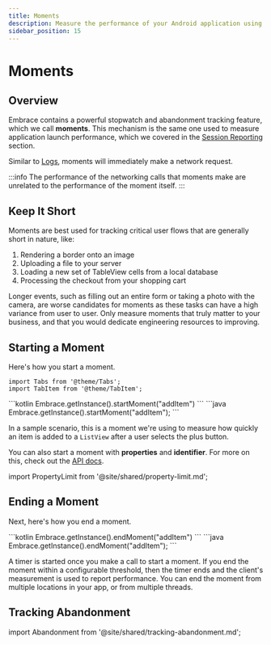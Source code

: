```yaml
---
title: Moments
description: Measure the performance of your Android application using Embrace
sidebar_position: 15
---
```


# Moments

## Overview

Embrace contains a powerful stopwatch and abandonment tracking feature, which we call **moments**.
This mechanism is the same one used to measure application launch performance, which we covered in the [Session Reporting](/android/integration/session-reporting) section.

Similar to [Logs](/android/integration/log-message-api), moments will immediately make a network request.

:::info
The performance of the networking calls that moments make are unrelated to the performance of the moment itself.
:::

## Keep It Short

Moments are best used for tracking critical user flows that are generally short in nature, like:

1. Rendering a border onto an image
1. Uploading a file to your server
1. Loading a new set of TableView cells from a local database
1. Processing the checkout from your shopping cart

Longer events, such as filling out an entire form or taking a photo with the camera, are worse candidates for moments as these tasks can have a high variance from user to user. Only measure moments that truly matter to your business, and that you would dedicate engineering resources to improving.

## Starting a Moment

Here's how you start a moment.

```mdx-code-block
import Tabs from '@theme/Tabs';
import TabItem from '@theme/TabItem';
```

<Tabs groupId="android-language" queryString="android-language">
<TabItem value="kotlin" label="Kotlin">
```kotlin
Embrace.getInstance().startMoment("addItem")
```
</TabItem>
<TabItem value="java" label="Java">
```java
Embrace.getInstance().startMoment("addItem");
```
</TabItem>
</Tabs>

In a sample scenario, this is a moment we're using to measure how quickly an item is added to a `ListView` after a user selects the plus button.

You can also start a moment with **properties** and **identifier**.
For more on this, check out the [API docs](/api/android/).

import PropertyLimit from '@site/shared/property-limit.md';

<PropertyLimit />

## Ending a Moment

Next, here's how you end a moment.

<Tabs groupId="android-language" queryString="android-language">
<TabItem value="kotlin" label="Kotlin">
```kotlin
Embrace.getInstance().endMoment("addItem")
```
</TabItem>
<TabItem value="java" label="Java">
```java
Embrace.getInstance().endMoment("addItem");
```
</TabItem>
</Tabs>

A timer is started once you make a call to start a moment.
If you end the moment within a configurable threshold, then the timer ends and the client's measurement is used to report performance.
You can end the moment from multiple locations in your app, or from multiple threads.

## Tracking Abandonment

import Abandonment from '@site/shared/tracking-abandonment.md';

<Abandonment />